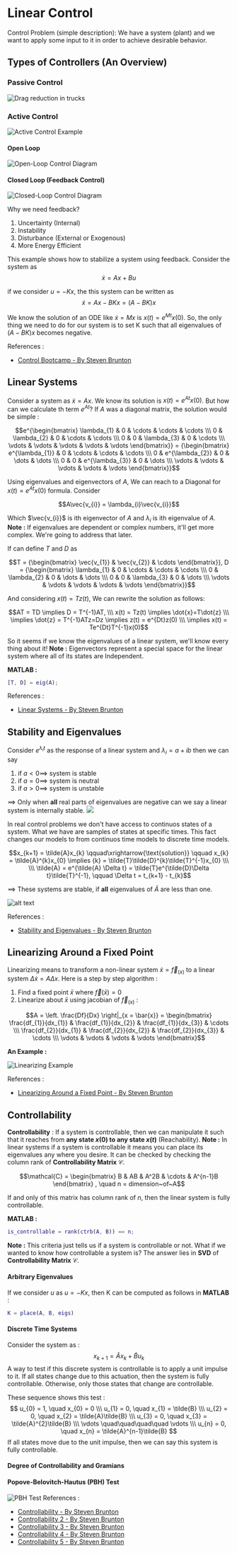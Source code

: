 # Linear Control
Control Problem (simple description): We have a system (plant) and we want to apply some input to it in order to achieve desirable behavior.

## Types of Controllers (An Overview)

### Passive Control
![Drag reduction in trucks](https://tc.canada.ca/sites/default/files/migrated/aerodynamics_eng_fig11.jpg)

### Active Control
![Active Control Example](https://encrypted-tbn0.gstatic.com/images?q=tbn:ANd9GcTxOkrYzmWsXg8lwwrBkjvdaWeBu0FXcRnrLg&s)

#### Open Loop
![Open-Loop Control Diagram](https://electronicscoach.com/wp-content/uploads/2019/11/open-loop-control-system-1.jpg)

#### Closed Loop (Feedback Control)
![Closed-Loop Control Diagram](https://encrypted-tbn0.gstatic.com/images?q=tbn:ANd9GcTE7Y8M7OoHdUErhFZh9_pjk5mcSO5dX6XYOA&s)

Why we need feedback?
1. Uncertainty (Internal)
2. Instability
3. Disturbance (External or Exogenous)
4. More Energy Efficient

This example shows how to stabilize a system using feedback.
Consider the system as 
$$\dot{x} = Ax + Bu$$

if we consider $u = -Kx$, the this system can be written as 
$$\dot{x} = Ax - BKx = (A - BK)x$$

We know the solution of an ODE like $\dot{x} = Mx$ is $x(t) = e^{Mt} x(0)$. So, the only thing we need to do for our system is to set K such that all eigenvalues of $(A - BK)x$ becomes negative.

References : 
* [Control Bootcamp - By Steven Brunton](https://www.youtube.com/watch?v=Pi7l8mMjYVE&list=PLMrJAkhIeNNR20Mz-VpzgfQs5zrYi085m)

## Linear Systems
Consider a system as $\dot{x} = Ax$. We know its solution is $x(t) = e^{At}x(0)$. But how can we calculate th term $e^{At}$?
If $A$ was a diagonal matrix, the solution would be simple :

$$e^{\begin{bmatrix}
\lambda_{1} & 0 & \cdots & \cdots & \cdots \\\
0 & \lambda_{2} & 0 & \cdots & \cdots \\\
0 & 0 & \lambda_{3} & 0 & \cdots \\\
\vdots  & \vdots & \vdots & \vdots & \vdots
\end{bmatrix}} = {\begin{bmatrix}
e^{\lambda_{1}} & 0 & \cdots & \cdots & \cdots \\\
0 & e^{\lambda_{2}} & 0 & \dots & \dots \\\
0 & 0 & e^{\lambda_{3}} & 0 & \dots \\\
\vdots  & \vdots & \vdots & \vdots & \vdots
\end{bmatrix}}$$

Using eigenvalues and eigenvectors of $A$, We can reach to a Diagonal for $x(t) = e^{At}x(0)$ formula. Consider

$$A\vec{v_{i}} = \lambda_{i}\vec{v_{i}}$$

Which $\vec{v_{i}}$ is ith eigenvector of $A$ and $\lambda_{i}$ is ith eigenvalue of $A$.
**Note :** If eigenvalues are dependent or complex numbers, it'll get more complex. We're going to address that later.

If can define $T$ and $D$ as

$$T = {\begin{bmatrix}
\vec{v_{1}} & \vec{v_{2}} & \cdots
\end{bmatrix}}, 
D = {\begin{bmatrix}
\lambda_{1} & 0 & \cdots & \cdots & \cdots \\\
0 & \lambda_{2} & 0 & \dots & \dots \\\
0 & 0 & \lambda_{3} & 0 & \dots \\\
\vdots  & \vdots & \vdots & \vdots & \vdots
\end{bmatrix}}$$

And considering $x(t) = Tz(t)$, We can rewrite the solution as follows:

$$AT = TD \implies D = T^{-1}AT, \\\
x(t) = Tz(t) \implies \dot{x}=T\dot{z} \\\
\implies \dot{z} = T^{-1}ATz=Dz \implies z(t) = e^{Dt}z(0) \\\
\implies x(t) = Te^{Dt}T^{-1}x(0)$$ 

So it seems if we know the eigenvalues of a linear system, we'll know every thing about it!
**Note :** Eigenvectors represent a special space for the linear system where all of its states are Independent.

**MATLAB :** 
```MATLAB
[T, D] = eig(A);
```

References : 
* [Linear Systems - By Steven Brunton](https://www.youtube.com/watch?v=nyqJJdhReiA&list=PLMrJAkhIeNNR20Mz-VpzgfQs5zrYi085m&index=2)

## Stability and Eigenvalues
Consider $e^{\lambda_{i}t}$ as the response of a linear system and $\lambda_{i} = a + ib$ then we can say
1. if $a < 0 \implies$ system is stable
2. if $a = 0 \implies$ system is neutral
3. if $a > 0 \implies$ system is unstable

$\implies$ Only when **all** real parts of eigenvalues are negative can we say a linear system is internally stable.
![](./Linear%20Control%20Attachements/{8DFD44AC-5107-4156-ABD3-6D6653ED7100}.png)

In real control problems we don't have access to continuos states of a system. What we have are samples of states at specific times. This fact changes our models to from continuos time models to discrete time models.

$$x_{k+1} = \tilde{A}x_{k} \qquad\xrightarrow{\text{solution}} \qquad x_{k} = \tilde{A}^{k}x_{0} \implies {k} = \tilde{T}\tilde{D}^{k}\tilde{T}^{-1}x_{0} 
\\\ \\\
\tilde{A} = e^{\tilde{A} \Delta t} = \tilde{T}e^{\tilde{D}\Delta t}\tilde{T}^{-1}, \qquad \Delta t = t_{k+1} - t_{k}$$

$\implies$ These systems are stable, if **all** eigenvalues of $\tilde{A}$ are less than one.

![alt text](./Linear%20Control%20Attachements/{2FD14F61-6E1E-4156-A87C-7B4B17F053A8}.png)

References : 
* [Stability and Eigenvalues - By Steven Brunton](https://www.youtube.com/watch?v=h7nJ6ZL4Lf0&list=PLMrJAkhIeNNR20Mz-VpzgfQs5zrYi085m&index=3)

## Linearizing Around a Fixed Point
Linearizing means to transform a non-linear system $\dot{x} = \vec{f}_{(x)}$ to a linear system $\Delta\dot{x} = A\Delta x$. Here is a step by step algorithm :
1. Find a fixed point $\bar{x}$ where $\vec{f}(\bar{x}) = 0$
2. Linearize about $\bar{x}$ using jacobian of $\vec{f}_{(x)}$ : 

$$A = \left. \frac{Df}{Dx} \right|_{x = \bar{x}} = 
\begin{bmatrix}
\frac{df_{1}}{dx_{1}} & \frac{df_{1}}{dx_{2}} & \frac{df_{1}}{dx_{3}} &  \cdots \\\
\frac{df_{2}}{dx_{1}} & \frac{df_{2}}{dx_{2}} & \frac{df_{2}}{dx_{3}} &  \cdots \\\
\vdots & \vdots & \vdots & \vdots
\end{bmatrix}$$

**An Example :**

![Linearizing Example](./Linear%20Control%20Attachements/{7877F39E-7D5B-4B36-AEF2-6F949D99B8E3}.png)

References : 
* [Linearizing Around a Fixed Point - By Steven Brunton](https://www.youtube.com/watch?v=h7nJ6ZL4Lf0&list=PLMrJAkhIeNNR20Mz-VpzgfQs5zrYi085m&index=4)

## Controllability
**Controllability** : If a system is controllable, then we can manipulate it such that it reaches from **any state $x(0)$ to any state $x(t)$** (Reachability).
**Note :** In linear systems if a system is controllable it means you can place its eigenvalues any where you desire. It can be checked by checking the column rank of **Controllability Matrix** $\mathcal{C}$.

$$\mathcal{C} = \begin{bmatrix}
B & AB & A^2B & \cdots & A^{n-1}B
\end{bmatrix}
, \quad
n = dimension~of~A$$

If and only of this matrix has column rank of $n$, then the linear system is fully controllable.

**MATLAB :** 
```MATLAB
is_controllable = rank(ctrb(A, B)) == n;
```

**Note :** This criteria just tells us if a system is controllable or not. What if we wanted to know how controllable a system is? The answer lies in **SVD** of **Controllability Matrix** $\mathcal{C}$.

#### Arbitrary Eigenvalues
If we consider $u$ as $u = -Kx$, then K can be computed as follows in **MATLAB** :
```MATLAB
K = place(A, B, eigs)
```

#### Discrete Time Systems 
Consider the system as : 
$$
x_{k+1} = \tilde{A}x_{k} + \tilde{B}u_{k}
$$
A way to test if this discrete system is controllable is to apply a unit impulse to it. If all states change due to this actuation, then the system is fully controllable. Otherwise, only those states that change are controllable.

These sequence shows this test :
$$
u_{0} = 1, \quad x_{0} = 0 \\\
u_{1} = 0, \quad x_{1} = \tilde{B} \\\
u_{2} = 0, \quad x_{2} = \tilde{A}\tilde{B} \\\
u_{3} = 0, \quad x_{3} = \tilde{A}^{2}\tilde{B} \\\
\vdots \quad\quad\quad\quad \vdots \\\
u_{n} = 0, \quad x_{n} = \tilde{A}^{n-1}\tilde{B} 
$$
If all states move due to the unit impulse, then we can say this system is fully controllable.

#### Degree of Controllability and Gramians


#### Popove-Belovitch-Hautus (PBH) Test
![PBH Test](./Linear%20Control%20Attachements/{9617A3AE-61FF-4607-A861-E3D47BC37E62}.png)
References : 
* [Controllability - By Steven Brunton](https://www.youtube.com/watch?v=h7nJ6ZL4Lf0&list=PLMrJAkhIeNNR20Mz-VpzgfQs5zrYi085m&index=5)
* [Controllability 2 - By Steven Brunton](https://www.youtube.com/watch?v=h7nJ6ZL4Lf0&list=PLMrJAkhIeNNR20Mz-VpzgfQs5zrYi085m&index=6)
* [Controllability 3 - By Steven Brunton](https://www.youtube.com/watch?v=h7nJ6ZL4Lf0&list=PLMrJAkhIeNNR20Mz-VpzgfQs5zrYi085m&index=7)
* [Controllability 4 - By Steven Brunton](https://www.youtube.com/watch?v=h7nJ6ZL4Lf0&list=PLMrJAkhIeNNR20Mz-VpzgfQs5zrYi085m&index=8)
* [Controllability 5 - By Steven Brunton](https://www.youtube.com/watch?v=h7nJ6ZL4Lf0&list=PLMrJAkhIeNNR20Mz-VpzgfQs5zrYi085m&index=9)


